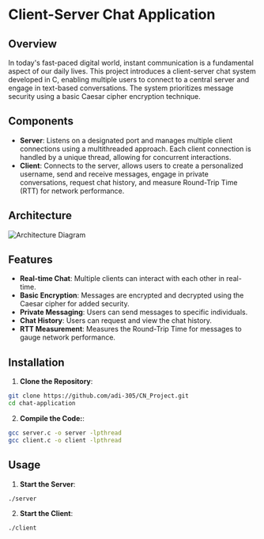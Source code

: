
# Client-Server Chat Application

## Overview
In today's fast-paced digital world, instant communication is a fundamental aspect of our daily lives. This project introduces a client-server chat system developed in C, enabling multiple users to connect to a central server and engage in text-based conversations. The system prioritizes message security using a basic Caesar cipher encryption technique.

## Components
- **Server**: Listens on a designated port and manages multiple client connections using a multithreaded approach. Each client connection is handled by a unique thread, allowing for concurrent interactions.
- **Client**: Connects to the server, allows users to create a personalized username, send and receive messages, engage in private conversations, request chat history, and measure Round-Trip Time (RTT) for network performance.

## Architecture
![Architecture Diagram](https://d3i71xaburhd42.cloudfront.net/e610e082f875a5d76dd72adc1e6a47a58fd5ceeb/500px/3-Figure4-1.png)

## Features
- **Real-time Chat**: Multiple clients can interact with each other in real-time.
- **Basic Encryption**: Messages are encrypted and decrypted using the Caesar cipher for added security.
- **Private Messaging**: Users can send messages to specific individuals.
- **Chat History**: Users can request and view the chat history.
- **RTT Measurement**: Measures the Round-Trip Time for messages to gauge network performance.

## Installation
1. **Clone the Repository**:
```bash
git clone https://github.com/adi-305/CN_Project.git
cd chat-application
```

2. **Compile the Code:**:
```bash
gcc server.c -o server -lpthread
gcc client.c -o client -lpthread
```

## Usage

1. **Start the Server**:
```bash
./server
```

2. **Start the Client**:
```bash
./client
```
